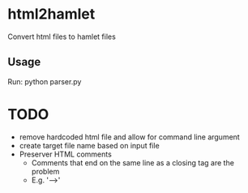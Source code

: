 html2hamlet
===========

Convert html files to hamlet files


## Usage

Run:
    python parser.py

# TODO

- remove hardcoded html file and allow for command line argument
- create target file name based on input file
- Preserver HTML comments
  - Comments that end on the same line as a closing tag are the problem
  - E.g. '</div>-->'
